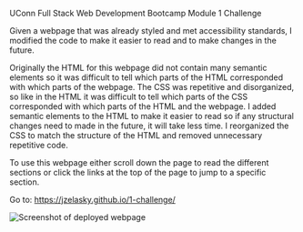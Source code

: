 UConn Full Stack Web Development Bootcamp Module 1 Challenge

Given a webpage that was already styled and met accessibility standards, I modified the code to make it easier to read and to make changes in the future.

Originally the HTML for this webpage did not contain many semantic elements so it was difficult to tell which parts of the HTML corresponded with which parts of the webpage. 
The CSS was repetitive and disorganized, so like in the HTML it was difficult to tell which parts of the CSS corresponded with which parts of the HTML and the webpage. 
I added semantic elements to the HTML to make it easier to read so if any structural changes need to made in the future, it will take less time. I reorganized the CSS to match the structure of the HTML and removed unnecessary repetitive code. 

To use this webpage either scroll down the page to read the different sections or click the links at the top of the page to jump to a specific section. 

Go to: https://jzelasky.github.io/1-challenge/

![Screenshot of deployed webpage](./assets/images/jzelasky.github.io_1-challenge_.png)